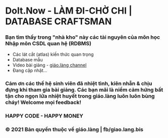 ﻿# DoIt.Now - LÀM ĐI-CHỜ CHI | DATABASE CRAFTSMAN

### Bạn tìm thấy trong "nhà kho" này các tài nguyên của môn học Nhập môn CSDL quan hệ (RDBMS)

* Các lát cắt (atlas) kiến thức quan trọng
* Database mẫu
* Video bài giảng - [giáo.làng channel](https://www.youtube.com/channel/UChsPO5CLUjOWfgwjfC2Y-Wg)
* Đang cập nhật...

### Cảm ơn các thế hệ sinh viên đã nhiệt tình, kiên nhẫn & chịu đựng khi tham gia bài giảng. Các bạn mãi là niềm cảm hứng bất tận cho ngọn lửa nhiệt huyết trong giáo.làng luôn luôn bùng cháy! Welcome mọi feedback!

### HAPPY CODE - HAPPY MONEY

### © 2021 Bản quyền thuộc về giáo.làng | fb/giao.lang.bis